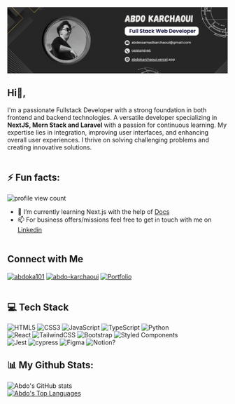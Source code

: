 <img src="assets/linkedIn_cover.jpg" />


##  Hi👋, 
I'm a passionate Fullstack Developer with a strong foundation in both frontend and backend technologies. A versatile developer specializing in **NextJS, Mern Stack and Laravel** with a passion for continuous learning. My expertise lies in integration, improving user interfaces, and enhancing overall user experiences. I thrive on solving challenging problems and creating innovative solutions.
<br /><br />


##  ⚡ Fun facts:
![profile view count](https://komarev.com/ghpvc/?username=abdok10)
- 🌱 I’m currently learning Next.js with the help of [Docs](https://nextjs.org/docs/ "Next.js documentation")
- 📫 For business offers/missions feel free to get in touch with me on [Linkedin](https://www.linkedin.com/in/abdo-karchaoui/ "Linkedin")
<br /><br />


##  Connect with Me
<p align="left">
  <a href="https://twitter.com/AbdoKa101" target="blank"><img align="center" src="https://raw.githubusercontent.com/rahuldkjain/github-profile-readme-generator/master/src/images/icons/Social/twitter.svg" alt="abdoka101" height="30" width="40" /></a>
  <a href="https://linkedin.com/in/abdo-karchaoui" target="blank"><img align="center" src="https://raw.githubusercontent.com/rahuldkjain/github-profile-readme-generator/master/src/images/icons/Social/linked-in-alt.svg" alt="abdo-karchaoui" height="30" width="40" /></a>
  <a href="https://abdokarchaoui.vercel.app" target="blank">
    <img align="center" src="https://img.icons8.com/ios-filled/50/FFFFFF/domain.png" alt="Portfolio" height="30" width="30" />
  </a>
<!--   [<img src="assets/mail2.png" height="30px"/>](mailto:abdessamadkarchaoui@gmail.com) -->
<br /><br />



## 💻 Tech Stack
<!-- Badges from https://github.com/Ileriayo/markdown-badges -->
![HTML5](https://img.shields.io/badge/html5-%23E34F26.svg?style=for-the-badge&logo=html5&logoColor=white)
![CSS3](https://img.shields.io/badge/css3-%231572B6.svg?style=for-the-badge&logo=css3&logoColor=white)
![JavaScript](https://img.shields.io/badge/javascript-%23323330.svg?style=for-the-badge&logo=javascript&logoColor=%23F7DF1E)
![TypeScript](https://img.shields.io/badge/typescript-%23007ACC.svg?style=for-the-badge&logo=typescript&logoColor=white)
![Python](https://img.shields.io/badge/python-3670A0?style=for-the-badge&logo=python&logoColor=ffdd54)<br/>
![React](https://img.shields.io/badge/react-%2320232a.svg?style=for-the-badge&logo=react&logoColor=%2361DAFB)
![TailwindCSS](https://img.shields.io/badge/tailwindcss-%2338B2AC.svg?style=for-the-badge&logo=tailwind-css&logoColor=white)
![Bootstrap](https://img.shields.io/badge/bootstrap-%23E5E5E5.svg?style=for-the-badge&logo=bootstrap&logoColor=violet)
![Styled Components](https://img.shields.io/badge/styled--components-DB7093?style=for-the-badge&logo=styled-components&logoColor=white)<br/>
![Jest](https://img.shields.io/badge/-jest-%23C21325?style=for-the-badge&logo=jest&logoColor=white)
![cypress](https://img.shields.io/badge/-cypress-%23E5E5E5?style=for-the-badge&logo=cypress&logoColor=058a5e)
![Figma](https://img.shields.io/badge/figma-%23F24E1E.svg?style=for-the-badge&logo=figma&logoColor=white)
![Notion](https://img.shields.io/badge/Notion-%23000000.svg?style=for-the-badge&logo=notion&logoColor=white)?
<!--<p>
  <a href="https://reactjs.org/" target="_blank" rel="noreferrer"> <img src="https://raw.githubusercontent.com/devicons/devicon/master/icons/react/react-original-wordmark.svg" alt="react" width="40" height="40"/></a>
  <a href="https://angular.io/" target="_blank" rel="noreferrer"> <img src="https://user-images.githubusercontent.com/52245687/252022914-259b189a-155e-4be3-ac57-ade3f0bc39fc.svg" alt="angular" width="40" height="40"/></a>
  <a href="https://getbootstrap.com" target="_blank" rel="noreferrer"> <img src="https://raw.githubusercontent.com/devicons/devicon/master/icons/bootstrap/bootstrap-plain-wordmark.svg" alt="bootstrap" width="40" height="40"/> </a> 
  <a href="https://www.cprogramming.com/" target="_blank" rel="noreferrer"> 
  <img src="https://raw.githubusercontent.com/devicons/devicon/master/icons/c/c-original.svg" alt="c" width="40" height="40"/> </a> 
  <a href="https://flask.palletsprojects.com/" target="_blank" rel="noreferrer"> <img src="https://www.vectorlogo.zone/logos/pocoo_flask/pocoo_flask-icon.svg" alt="flask" width="40" height="40"/> </a>
<a href="https://git-scm.com/" target="_blank" rel="noreferrer"> <img src="https://www.vectorlogo.zone/logos/git-scm/git-scm-icon.svg" alt="git" width="40" height="40"/> </a> 
  <a href="https://www.w3.org/html/" target="_blank" rel="noreferrer"> <img src="https://raw.githubusercontent.com/devicons/devicon/master/icons/html5/html5-original-wordmark.svg" alt="html5" width="40" height="40"/> </a> 
  <a href="https://developer.mozilla.org/en-US/docs/Web/JavaScript" target="_blank" rel="noreferrer"> <img src="https://raw.githubusercontent.com/devicons/devicon/master/icons/javascript/javascript-original.svg" alt="javascript" width="40" height="40"/> </a> 
  <a href="https://laravel.com/" target="_blank" rel="noreferrer"> <img src="https://raw.githubusercontent.com/devicons/devicon/master/icons/laravel/laravel-plain-wordmark.svg" alt="laravel" width="40" height="40"/> </a> 
  <a href="https://www.linux.org/" target="_blank" rel="noreferrer"> <img src="https://raw.githubusercontent.com/devicons/devicon/master/icons/linux/linux-original.svg" alt="linux" width="40" height="40"/> </a> 
  <a href="https://www.mysql.com/" target="_blank" rel="noreferrer"> <img src="https://raw.githubusercontent.com/devicons/devicon/master/icons/mysql/mysql-original-wordmark.svg" alt="mysql" width="40" height="40"/> </a> 
  <a href="https://nextjs.org/" target="_blank" rel="noreferrer"> <img src="https://cdn.worldvectorlogo.com/logos/nextjs-2.svg" alt="nextjs" width="40" height="40"/> </a>
</p>   -->


## 📊 My Github Stats:
![Abdo's GitHub stats](https://github-readme-stats.vercel.app/api?username=abdok10&show_icons=true&theme=radical)
<br/>
<a href="https://github.com/abdok10/github-readme-stats"><img alt="Abdo's Top Languages" src="https://github-readme-stats.vercel.app/api/top-langs/?username=abdok10&langs_count=8&count_private=true&layout=compact&theme=react&hide_border=true&bg_color=0D1117" /></a>
<br/>
